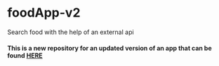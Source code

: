 # foodApp-v2
Search food with the help of an external api

#### This is a new repository for an updated version of an app that can be found <a href="https://github.com/Ssmartcode/I-am-foodie">HERE</a>
